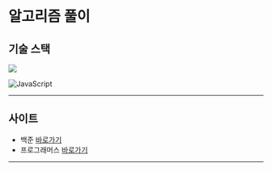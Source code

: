 # 알고리즘 풀이 
## 기술 스택
<img src="https://img.shields.io/badge/Python-3776AB?style=for-the-badge&logo=Python&logoColor=white">

![JavaScript](https://img.shields.io/badge/javascript-%23323330.svg?style=for-the-badge&logo=javascript&logoColor=%23F7DF1E)
___
## 사이트 
* 백준 [바로가기](https://www.acmicpc.net/)
* 프로그래머스 [바로가기](https://programmers.co.kr/?utm_source=google&utm_medium=cpc&utm_campaign=brand_prgms_pc&gclid=Cj0KCQiAq5meBhCyARIsAJrtdr7cJQPK4Tb31cdx8E15qrbW4RkTbgilJuMPKWauRIC0eD-TOQA9uN4aAt9OEALw_wcB)
___
